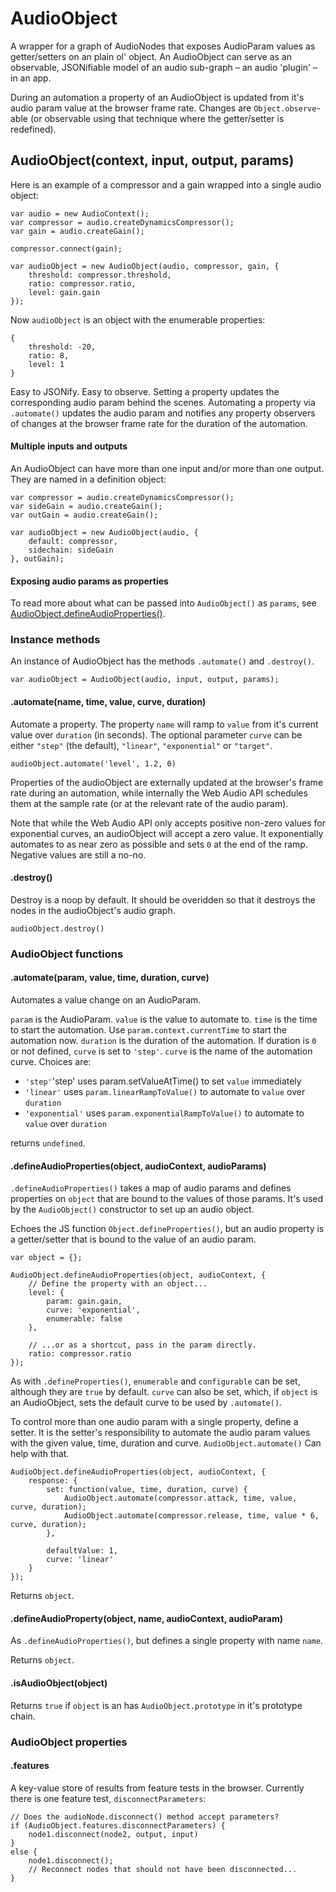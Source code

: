 # AudioObject
A wrapper for a graph of AudioNodes that exposes AudioParam values as
getter/setters on an plain ol' object. An AudioObject can serve as an
observable, JSONifiable model of an audio sub-graph – an audio 'plugin'
– in an app.

During an automation a property of an AudioObject is updated from it's
audio param value at the browser frame rate. Changes are
<code>Object.observe</code>-able (or observable using that technique
where the getter/setter is redefined).


## AudioObject(context, input, output, params)

Here is an example of a compressor and a gain wrapped into a single
audio object:

    var audio = new AudioContext();
    var compressor = audio.createDynamicsCompressor();
    var gain = audio.createGain();

    compressor.connect(gain);

    var audioObject = new AudioObject(audio, compressor, gain, {
        threshold: compressor.threshold,
        ratio: compressor.ratio,
        level: gain.gain
    });

Now <code>audioObject</code> is an object with the enumerable properties:

    {
        threshold: -20,
        ratio: 8,
        level: 1
    }

Easy to JSONify. Easy to observe. Setting a property updates the corresponding
audio param behind the scenes. Automating a property via <code>.automate()</code>
updates the audio param and notifies any property observers of changes at the
browser frame rate for the duration of the automation.

#### Multiple inputs and outputs

An AudioObject can have more than one input and/or more than one output. They
are named in a definition object:

    var compressor = audio.createDynamicsCompressor();
    var sideGain = audio.createGain();
    var outGain = audio.createGain();

    var audioObject = new AudioObject(audio, {
        default: compressor,
        sidechain: sideGain
    }, outGain);


#### Exposing audio params as properties

To read more about what can be passed into <code>AudioObject()</code> as
<code>params</code>, see
<a href="#audioobjectdefineaudiopropertiesobject-audiocontext-audioparams">AudioObject.defineAudioProperties()</a>.


### Instance methods

An instance of AudioObject has the methods <code>.automate()</code> and
<code>.destroy()</code>.

    var audioObject = AudioObject(audio, input, output, params);

<!--#### .connect()

A bit like a Web Audio node's <code>.connect()</code> method, although it
handles connections to AudioObjects as well as AudioNodes:

    var delayNode = audioContext.createDelay();
    audioObject.connect(delayNode);

<code>.connect(destination)</code><br/>
Connects the <code>default</code> output to <code>destination</code>'s <code>default</code> input.

<code>.connect(outputName, destination)</code><br/>
Connects the output named <code>outputName</code> to <code>destination</code>'s
<code>default</code> input.

<code>.connect(outputName, destination, inputName)</code><br/>
Connects the output named <code>outputName</code> to <code>destination</code>'s
<code>inputName</code> input.

Input and output names were defined when the AudioObject was first constructed.

#### .disconnect()

A bit like a Web Audio node's <code>.disconnect()</code> method, although it
disconnects AudioObjects as well as AudioNodes.

    audioObject.disconnect(delay);

<code>.disconnect(destination)</code><br/>
Disconnects the <code>default</code> output from <code>destination</code>'s
<code>default</code> input.

<code>.disconnect(outputName, destination)</code><br/>
Disconnects output <code>outputName</code> from <code>destination</code>'s
<code>default</code> input.

<code>.disconnect(outputName, destination, inputName)</code><br/>
Disconnects output <code>outputName</code> from <code>destination</code>'s
<code>inputName</code> input.

Input and output names were defined when the AudioObject was first constructed. -->

#### .automate(name, time, value, curve, duration)

Automate a property. The property <code>name</code> will ramp to <code>value</code>
from it's current value over <code>duration</code> (in seconds). The optional
parameter <code>curve</code> can be either <code>"step"</code> (the default),
<code>"linear"</code>, <code>"exponential"</code> or <code>"target"</code>.

    audioObject.automate('level', 1.2, 0)

Properties of the audioObject are externally updated at the browser's frame rate
during an automation, while internally the Web Audio API schedules them at the
sample rate (or at the relevant rate of the audio param).

Note that while the Web Audio API only accepts positive non-zero values for
exponential curves, an audioObject will accept a zero value. It exponentially
automates to as near zero as possible and sets <code>0</code> at the end of the
ramp. Negative values are still a no-no.

#### .destroy()

Destroy is a noop by default. It should be overidden so that it destroys the nodes
in the audioObject's audio graph.

    audioObject.destroy()


### AudioObject functions

#### .automate(param, value, time, duration, curve)

Automates a value change on an AudioParam.

<code>param</code> is the AudioParam.
<code>value</code> is the value to automate to.
<code>time</code> is the time to start the automation. Use <code>param.context.currentTime</code>
to start the automation now.
<code>duration</code> is the duration of the automation. If duration is <code>0</code> or not
defined, <code>curve</code> is set to <code>'step'</code>. 
<code>curve</code> is the name of the automation curve. Choices are:

- <code>'step'</code>'step' uses param.setValueAtTime() to set <code>value</code> immediately
- <code>'linear'</code> uses <code>param.linearRampToValue()</code> to automate to <code>value</code> over <code>duration</code>
- <code>'exponential'</code> uses <code>param.exponentialRampToValue()</code> to automate to <code>value</code> over <code>duration</code>

returns <code>undefined</code>.


<!-- #### .connections(object)

Get the current connection state of any AudioObject:

    var connections = AudioObject.connections(object);

returns <code>connections</code> object. -->

#### .defineAudioProperties(object, audioContext, audioParams)

<code>.defineAudioProperties()</code> takes a map of audio params and defines
properties on <code>object</code> that are bound to the values of those params.
It's used by the <code>AudioObject()</code> constructor to set up an audio
object.

Echoes the JS function <code>Object.defineProperties()</code>, but an audio
property is a getter/setter that is bound to the value of an audio
param.

    var object = {};

    AudioObject.defineAudioProperties(object, audioContext, {
        // Define the property with an object...
        level: {
            param: gain.gain,
            curve: 'exponential',
            enumerable: false
        },

        // ...or as a shortcut, pass in the param directly.
        ratio: compressor.ratio
    });

As with <code>.defineProperties()</code>, <code>enumerable</code> and
<code>configurable</code> can be set, although they are <code>true</code>
by default. <code>curve</code> can also be set, which, if <code>object</code> is
an AudioObject, sets the default curve to be used by <code>.automate()</code>.

To control more than one audio param with a single property, define a setter. It
is the setter's responsibility to automate the audio param values with the given
value, time, duration and curve. <code>AudioObject.automate()</code> Can help
with that.

    AudioObject.defineAudioProperties(object, audioContext, {
        response: {
            set: function(value, time, duration, curve) {
                AudioObject.automate(compressor.attack, time, value, curve, duration);
                AudioObject.automate(compressor.release, time, value * 6, curve, duration);
            },

            defaultValue: 1,
            curve: 'linear'
        }
    });

Returns <code>object</code>.

#### .defineAudioProperty(object, name, audioContext, audioParam)

As <code>.defineAudioProperties()</code>, but defines a single property with
name <code>name</code>.

Returns <code>object</code>.

#### .isAudioObject(object)

Returns <code>true</code> if <code>object</code> is an has <code>AudioObject.prototype</code>
in it's prototype chain.


### AudioObject properties

#### .features

A key-value store of results from feature tests in the browser. Currently there is
one feature test, <code>disconnectParameters</code>:

    // Does the audioNode.disconnect() method accept parameters?
    if (AudioObject.features.disconnectParameters) {
        node1.disconnect(node2, output, input)
    }
    else {
        node1.disconnect();
        // Reconnect nodes that should not have been disconnected...
    }


<!--
## The problem

In Web Audio, changes to AudioParam values are difficult to observe.
Neither <code>Object.observe</code> nor redefining them as getters/setters will
work (for good performance reasons, as observers could potentially be called
at the sample rate).

An audioObject provides an observable interface to graphs of AudioNodes and
AudioParams. Changes to the properties of an audioObject are reflected
immediately in the audio graph, but observers of those properties are notified
of the changes at the browser's frame rate. That's good for creating UIs.

//### Properties
//
//#### AudioObject.inputs<br/>AudioObject.outputs
//
//WeakMaps where inputNode and outputNode for audio objects are stored. Normally
//you will not need to touch these, but they can be useful for debugging. They are
//used internally by audioObject <code>.connect()</code> and
//<code>.disconnect()</code>.
//
//    var inputNode = AudioObject.inputs.get(audioObject);
*/
-->
